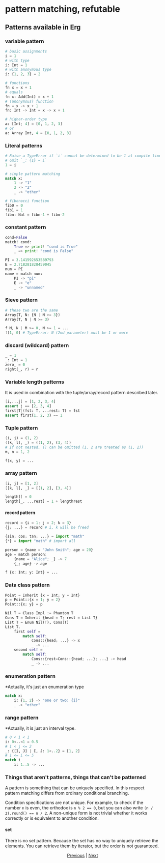 # pattern matching, refutable

## Patterns available in Erg

### variable pattern

```python
# basic assignments
i = 1
# with type
i: Int = 1
# with anonymous type
i: {1, 2, 3} = 2

# functions
fn x = x + 1
# equals
fn x: Add(Int) = x + 1
# (anonymous) function
fn = x -> x + 1
fn: Int -> Int = x -> x + 1

# higher-order type
a: [Int; 4] = [0, 1, 2, 3]
# or
a: Array Int, 4 = [0, 1, 2, 3]
```

### Literal patterns

```python
# Raise a TypeError if `i` cannot be determined to be 1 at compile time.
# omit `_: {1} = i`
1 = i

# simple pattern matching
match x:
    1 -> "1"
    2 -> "2"
    _ -> "other"

# fibonacci function
fib0 = 0
fib1 = 1
fibn: Nat = fibn-1 + fibn-2
```

### constant pattern

```python
cond=False
match! cond:
    True => print! "cond is True"
    _ => print! "cond is False"

PI = 3.141592653589793
E = 2.718281828459045
num = PI
name = match num:
    PI -> "pi"
    E -> "e"
    _ -> "unnamed"
```

### Sieve pattern

```python
# these two are the same
Array(T, N: {N | N >= 3})
Array(T, N | N >= 3)

f M, N | M >= 0, N >= 1 = ...
f(1, 0) # TypeError: N (2nd parameter) must be 1 or more
```

### discard (wildcard) pattern

```python
_ = 1
_: Int = 1
zero_ = 0
right(_, r) = r
```

### Variable length patterns

It is used in combination with the tuple/array/record pattern described later.

```python
[i,...j] = [1, 2, 3, 4]
assert j == [2, 3, 4]
first|T|(fst: T, ...rest: T) = fst
assert first(1, 2, 3) == 1
```

### Tuple pattern

```python
(i, j) = (1, 2)
((k, l), _) = ((1, 2), (3, 4))
# If not nested, () can be omitted (1, 2 are treated as (1, 2))
m, n = 1, 2

f(x, y) = ...
```

### array pattern

```python
[i, j] = [1, 2]
[[k, l], _] = [[1, 2], [3, 4]]

length[] = 0
length[_, ...rest] = 1 + lengthrest
```

#### record pattern

```python
record = {i = 1; j = 2; k = 3}
{j; ...} = record # i, k will be freed

{sin; cos; tan; ...} = import "math"
{*} = import "math" # import all

person = {name = "John Smith"; age = 20}
age = match person:
    {name = "Alice"; _} -> 7
    {_; age} -> age

f {x: Int; y: Int} = ...
```

### Data class pattern

```python
Point = Inherit {x = Int; y = Int}
p = Point::{x = 1; y = 2}
Point::{x; y} = p

Nil T = Class Impl := Phantom T
Cons T = Inherit {head = T; rest = List T}
List T = Enum Nil(T), Cons(T)
List T.
    first self =
        match self:
            Cons::{head; ...} -> x
            _ -> ...
    second self =
        match self:
            Cons::{rest=Cons::{head; ...}; ...} -> head
            _ -> ...
```

### enumeration pattern

*Actually, it's just an enumeration type

```python
match x:
    i: {1, 2} -> "one or two: {i}"
    _ -> "other"
```

### range pattern

*Actually, it is just an interval type.

```python
# 0 < i < 1
i: 0<..<1 = 0.5
# 1 < j <= 2
_: {[I, J] | I, J: 1<..2} = [1, 2]
# 1 <= i <= 5
match i
    i: 1..5 -> ...
```

### Things that aren't patterns, things that can't be patterned

A pattern is something that can be uniquely specified. In this respect pattern matching differs from ordinary conditional branching.

Condition specifications are not unique. For example, to check if the number `n` is even, the orthodox is `n % 2 == 0`, but you can also write `(n / 2).round() == n / 2`.
A non-unique form is not trivial whether it works correctly or is equivalent to another condition.

#### set

There is no set pattern. Because the set has no way to uniquely retrieve the elements.
You can retrieve them by iterator, but the order is not guaranteed.

<p align='center'>
    <a href='./25_object_system.md'>Previous</a> | <a href='./27_comprehension.md'>Next</a>
</p>